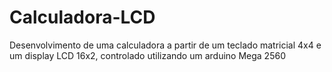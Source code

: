 # Calculadora-LCD
Desenvolvimento de uma calculadora a partir de um teclado matricial 4x4 e um display LCD 16x2, controlado utilizando um arduino Mega 2560
